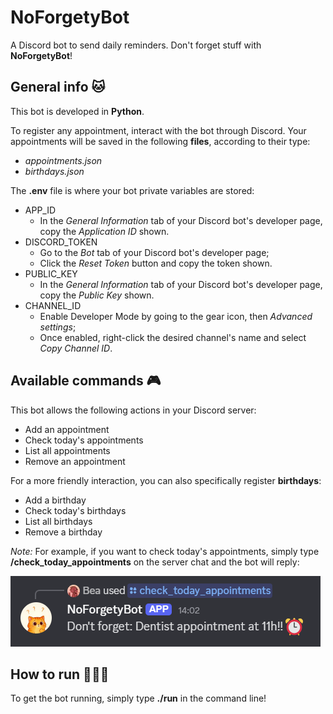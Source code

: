 # NoForgetyBot
A Discord bot to send daily reminders. Don't forget stuff with **NoForgetyBot**!

## General info 🐱
This bot is developed in **Python**.

To register any appointment, interact with the bot through Discord. Your appointments will be saved in the following **files**, according to their type:
- *appointments.json*
- *birthdays.json*

The **.env** file is where your bot private variables are stored:
- APP_ID
  - In the *General Information* tab of your Discord bot's developer page, copy the *Application ID* shown.
- DISCORD_TOKEN
  - Go to the *Bot* tab of your Discord bot's developer page;
  - Click the *Reset Token* button and copy the token shown.
- PUBLIC_KEY
  - In the *General Information* tab of your Discord bot's developer page, copy the *Public Key* shown.
- CHANNEL_ID
  - Enable Developer Mode by going to the gear icon, then *Advanced settings*;
  - Once enabled, right-click the desired channel's name and select *Copy Channel ID*.

## Available commands 🎮
This bot allows the following actions in your Discord server:
- Add an appointment
- Check today's appointments
- List all appointments
- Remove an appointment

For a more friendly interaction, you can also specifically register **birthdays**:
- Add a birthday
- Check today's birthdays
- List all birthdays
- Remove a birthday

*Note:* For example, if you want to check today's appointments, simply type **/check_today_appointments** on the server chat and the bot will reply:

![appointmentExample](appointmentExample.png)

## How to run 🏃‍♀️‍➡️
To get the bot running, simply type **./run** in the command line!